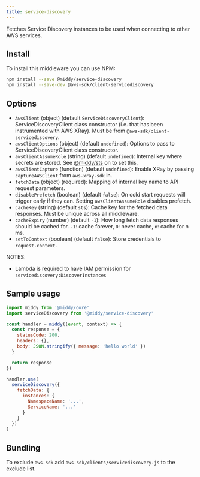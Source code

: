 ```yaml
---
title: service-discovery
---
```


Fetches Service Discovery instances to be used when connecting to other AWS services.

## Install

To install this middleware you can use NPM:

```bash npm2yarn
npm install --save @middy/service-discovery
npm install --save-dev @aws-sdk/client-servicediscovery
```

## Options

- `AwsClient` (object) (default `ServiceDiscoveryClient`): ServiceDiscoveryClient class constructor (i.e. that has been instrumented with AWS XRay). Must be from `@aws-sdk/client-servicediscovery`.
- `awsClientOptions` (object) (default `undefined`): Options to pass to ServiceDiscoveryClient class constructor.
- `awsClientAssumeRole` (string) (default `undefined`): Internal key where secrets are stored. See [@middy/sts](/docs/middlewares/sts) on to set this.
- `awsClientCapture` (function) (default `undefined`): Enable XRay by passing `captureAWSClient` from `aws-xray-sdk` in.
- `fetchData` (object) (required): Mapping of internal key name to API request parameters.
- `disablePrefetch` (boolean) (default `false`): On cold start requests will trigger early if they can. Setting `awsClientAssumeRole` disables prefetch.
- `cacheKey` (string) (default `sts`): Cache key for the fetched data responses. Must be unique across all middleware.
- `cacheExpiry` (number) (default `-1`): How long fetch data responses should be cached for. `-1`: cache forever, `0`: never cache, `n`: cache for n ms.
- `setToContext` (boolean) (default `false`): Store credentials to `request.context`.

NOTES:

- Lambda is required to have IAM permission for `servicediscovery:DiscoverInstances`

## Sample usage

```javascript
import middy from '@middy/core'
import serviceDiscovery from '@middy/service-discovery'

const handler = middy((event, context) => {
  const response = {
    statusCode: 200,
    headers: {},
    body: JSON.stringify({ message: 'hello world' })
  }

  return response
})

handler.use(
  serviceDiscovery({
    fetchData: {
      instances: {
        NamespaceName: '...',
        ServiceName: '...'
      }
    }
  })
)
```

## Bundling

To exclude `aws-sdk` add `aws-sdk/clients/servicediscovery.js` to the exclude list.
